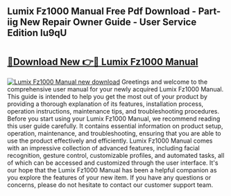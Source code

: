 ## Lumix Fz1000 Manual Free Pdf Download - Part-iig New Repair Owner Guide - User Service Edition Iu9qU

# <h2><a href="http://cf17357.oget.top/?id=Lumix+Fz1000+Manual">🔗Download New 👉🔴 Lumix Fz1000 Manual</a></h2>

[![Lumix Fz1000 Manual new download](https://i.imgur.com/5g1atiW.png)](http://cf17357.oget.top/?id=Lumix+Fz1000+Manual)
Greetings and welcome to the comprehensive user manual for your newly acquired Lumix Fz1000 Manual. This guide is intended to help you get the most out of your product by providing a thorough explanation of its features, installation process, operation instructions, maintenance tips, and troubleshooting procedures. Before you start using your Lumix Fz1000 Manual, we recommend reading this user guide carefully. It contains essential information on product setup, operation, maintenance, and troubleshooting, ensuring that you are able to use the product effectively and efficiently. Lumix Fz1000 Manual comes with an impressive collection of advanced features, including facial recognition, gesture control, customizable profiles, and automated tasks, all of which can be accessed and customized through the user interface. It's our hope that the Lumix Fz1000 Manual has been a helpful companion as you explore the features of your new item. If you have any questions or concerns, please do not hesitate to contact our customer support team.

